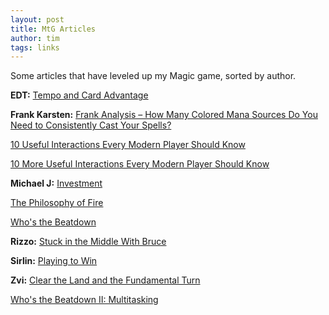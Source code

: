 ```yaml
---
layout: post
title: MtG Articles
author: tim
tags: links
---
```


Some articles that have leveled up my Magic game, sorted by author. 

**EDT:**
[Tempo and Card Advantage](https://www.starcitygames.com/article/3690_Tempo-And-Card-Advantage.html)


**Frank Karsten:**
[Frank Analysis – How Many Colored Mana Sources Do You Need to Consistently Cast Your Spells?](http://www.channelfireball.com/articles/frank-analysis-how-many-colored-mana-sources-do-you-need-to-consistently-cast-your-spells/)  

[10 Useful Interactions Every Modern Player Should Know](https://www.channelfireball.com/articles/10-useful-interactions-every-modern-player-should-know/)   

[10 More Useful Interactions Every Modern Player Should Know](https://www.channelfireball.com/articles/10-more-useful-interactions-every-modern-player-should-know/)  


**Michael J:**
[Investment](https://www.starcitygames.com/article/7873_Investment.html)  

[The Philosophy of Fire](https://www.starcitygames.com/magic/standard/7157_The_Philosophy_of_Fire.html)  

[Who's the Beatdown](http://www.starcitygames.com/magic/fundamentals/3692_Whos_The_Beatdown.html)  


**Rizzo:**
[Stuck in the Middle With Bruce](https://web.archive.org/web/20090427090953/http://www.starcitygames.com/magic/misc/2005_Stuck_In_The_Middle_With_Bruce.html)


**Sirlin:**
[Playing to Win](http://www.sirlin.net/ptw/)


**Zvi:** 
[Clear the Land and the Fundamental Turn](https://www.starcitygames.com/article/3688_Clear-The-Land-And-The-Fundamental-Turn.html)  

[Who's the Beatdown II: Multitasking](https://magic.tcgplayer.com/db/print.asp?ID=2754)  